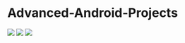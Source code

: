 # Advanced-Android-Projects
![](bounce_squares.gif)
![](growing_squares.gif)
![](move_on_touch_squares.gif)
